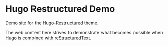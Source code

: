 # Hugo Restructured Demo

Demo site for the
[Hugo-Restructured](https://github.com/fisodd/hugo-restructured)
theme.

The web content here strives to demonstrate
what becomes possible when
[Hugo](https://gohugo.io/)
is combined with
[reStructuredText](http://docutils.sourceforge.net/rst.html).

